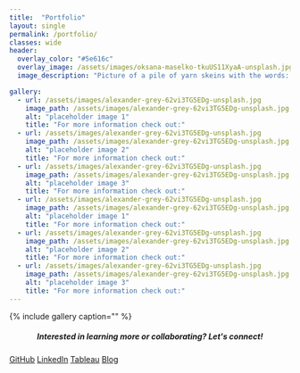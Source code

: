 ```yaml
---
title:  "Portfolio"
layout: single
permalink: /portfolio/
classes: wide
header:
  overlay_color: "#5e616c"
  overlay_image: /assets/images/oksana-maselko-tkuUS11XyaA-unsplash.jpg
  image_description: "Picture of a pile of yarn skeins with the words: Portfolio."

gallery:
  - url: /assets/images/alexander-grey-62vi3TG5EDg-unsplash.jpg
    image_path: /assets/images/alexander-grey-62vi3TG5EDg-unsplash.jpg
    alt: "placeholder image 1"
    title: "For more information check out:"
  - url: /assets/images/alexander-grey-62vi3TG5EDg-unsplash.jpg
    image_path: /assets/images/alexander-grey-62vi3TG5EDg-unsplash.jpg
    alt: "placeholder image 2"
    title: "For more information check out:"
  - url: /assets/images/alexander-grey-62vi3TG5EDg-unsplash.jpg
    image_path: /assets/images/alexander-grey-62vi3TG5EDg-unsplash.jpg
    alt: "placeholder image 3"
    title: "For more information check out:"
  - url: /assets/images/alexander-grey-62vi3TG5EDg-unsplash.jpg
    image_path: /assets/images/alexander-grey-62vi3TG5EDg-unsplash.jpg
    alt: "placeholder image 1"
    title: "For more information check out:"
  - url: /assets/images/alexander-grey-62vi3TG5EDg-unsplash.jpg
    image_path: /assets/images/alexander-grey-62vi3TG5EDg-unsplash.jpg
    alt: "placeholder image 2"
    title: "For more information check out:"
  - url: /assets/images/alexander-grey-62vi3TG5EDg-unsplash.jpg
    image_path: /assets/images/alexander-grey-62vi3TG5EDg-unsplash.jpg
    alt: "placeholder image 3"
    title: "For more information check out:"
---
```


{% include gallery caption="" %}


<h5 style="text-align: center;">Interested in learning more or collaborating? <em>Let's connect!</em></h5>

<a href="https://github.com/hjkissinger/hjkissinger.github.io" class="btn btn--inverse .btn--large" >GitHub</a>
<a href="https://www.linkedin.com/in/hannah-j-kissinger-854403116/" class="btn btn--inverse .btn--large">LinkedIn</a>
<a href="https://public.tableau.com/app/profile/hannah.kissinger6750" class="btn btn--inverse .btn--large">Tableau</a>
<a href="https://hjkissinger.github.io/blog/" class="btn btn--inverse .btn--large">Blog</a>


